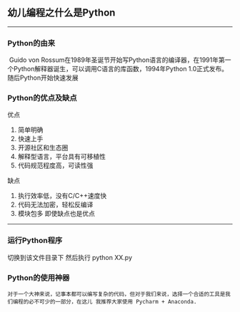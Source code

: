 ## 幼儿编程之什么是Python

------

### Python的由来

​          Guido von Rossum在1989年圣诞节开始写Python语言的编译器，在1991年第一个Python解释器诞生，可以调用C语言的库函数，1994年Python 1.0正式发布。随后Python开始快速发展

###  Python的优点及缺点

  优点

1. 简单明确
2. 快速上手
3. 开源社区和生态圈
4. 解释型语言，平台具有可移植性
5. 代码规范程度高，可读性强 

  缺点

1. 执行效率低，没有C/C++速度快
2. 代码无法加密，轻松反编译
3. 模块包多 即使缺点也是优点

---

### 运行Python程序

切换到该文件目录下 然后执行 python XX.py



### Python的使用神器

 	对于一个大神来说，记事本都可以编写复杂的代码，但对于我们来说，选择一个合适的工具是我们编程的必不可少的一部分，在这儿 我推荐大家使用 Pycharm + Anaconda.



